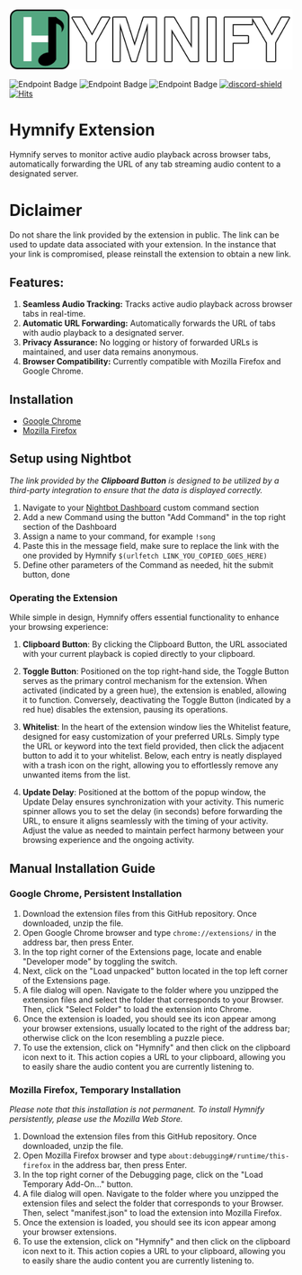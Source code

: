 [discord-invite]: https://discord.gg/n5eejXjCQz

[discord-shield]: https://discordapp.com/api/guilds/1130517263280246907/widget.png?style=shield

![Header](https://raw.githubusercontent.com/hawolt/hymnify/main/logo-github.png)

![Endpoint Badge](https://img.shields.io/endpoint?url=https%3A%2F%2Faudio-extension.hawolt.com%2Fuser&labelColor=green) ![Endpoint Badge](https://img.shields.io/endpoint?url=https%3A%2F%2Faudio-extension.hawolt.com%2Fcounter&labelColor=orange) ![Endpoint Badge](https://img.shields.io/endpoint?url=https%3A%2F%2Faudio-extension.hawolt.com%2Fserves&labelColor=yellow) [ ![discord-shield][] ][discord-invite] [![Hits](https://hits.seeyoufarm.com/api/count/incr/badge.svg?url=https%3A%2F%2Fgithub.com%2Fhawolt%2Fhymnify&count_bg=%2379C83D&title_bg=%23555555&icon=&icon_color=%23E7E7E7&title=hits&edge_flat=false)](https://hits.seeyoufarm.com)

# **Hymnify Extension**
Hymnify serves to monitor active audio playback across browser tabs, automatically forwarding the URL of any tab streaming audio content to a designated server.

# Diclaimer
Do not share the link provided by the extension in public. The link can be used to update data associated with your extension. In the instance that your link is compromised, please reinstall the extension to obtain a new link.

## Features:
 1. **Seamless Audio Tracking:**
 Tracks active audio playback across browser tabs in real-time.
 2. **Automatic URL Forwarding:**
 Automatically forwards the URL of tabs with audio playback to a designated server.
 3. **Privacy Assurance:** 
 No logging or history of forwarded URLs is maintained, and user data remains anonymous.
 4. **Browser Compatibility:**
 Currently compatible with Mozilla Firefox and Google Chrome.

## Installation

- [Google Chrome](https://chromewebstore.google.com/detail/hymnify/jgalnhgccekkgfglcimenmghbbneelck)
- [Mozilla Firefox](https://addons.mozilla.org/firefox/addon/hymnify)

## Setup using Nightbot

*The link provided by the **Clipboard Button** is designed to be utilized by a third-party integration to ensure that the data is displayed correctly.*

1. Navigate to your [Nightbot Dashboard](https://nightbot.tv/commands/custom) custom command section
2. Add a new Command using the button "Add Command" in the top right section of the Dashboard
3. Assign a name to your command, for example `!song`
4. Paste this in the message field, make sure to replace the link with the one provided by Hymnify `$(urlfetch LINK_YOU_COPIED_GOES_HERE)`
5. Define other parameters of the Command as needed, hit the submit button, done

### Operating the Extension

While simple in design, Hymnify offers essential functionality to enhance your browsing experience:

1.  **Clipboard Button**:
By clicking the Clipboard Button, the URL associated with your current playback is copied directly to your clipboard.
    
2.  **Toggle Button**:
Positioned on the top right-hand side, the Toggle Button serves as the primary control mechanism for the extension. When activated (indicated by a green hue), the extension is enabled, allowing it to function. Conversely, deactivating the Toggle Button (indicated by a red hue) disables the extension, pausing its operations.

3. **Whitelist**:
In the heart of the extension window lies the Whitelist feature, designed for easy customization of your preferred URLs. Simply type the URL or keyword into the text field provided, then click the adjacent button to add it to your whitelist. Below, each entry is neatly displayed with a trash icon on the right, allowing you to effortlessly remove any unwanted items from the list.

4. **Update Delay**:
Positioned at the bottom of the popup window, the Update Delay ensures synchronization with your activity. This numeric spinner allows you to set the delay (in seconds) before forwarding the URL, to ensure it aligns seamlessly with the timing of your activity. Adjust the value as needed to maintain perfect harmony between your browsing experience and the ongoing activity.

## Manual Installation Guide

### Google Chrome, Persistent Installation

1. Download the extension files from this GitHub repository. Once downloaded, unzip the file.
2. Open Google Chrome browser and type `chrome://extensions/` in the address bar, then press Enter.
3. In the top right corner of the Extensions page, locate and enable "Developer mode" by toggling the switch.
4. Next, click on the "Load unpacked" button located in the top left corner of the Extensions page.
5. A file dialog will open. Navigate to the folder where you unzipped the extension files and select the folder that corresponds to your Browser. Then, click "Select Folder" to load the extension into Chrome.
6. Once the extension is loaded, you should see its icon appear among your browser extensions, usually located to the right of the address bar; otherwise click on the Icon resembling a puzzle piece.
7. To use the extension, click on "Hymnify" and then click on the clipboard icon next to it. This action copies a URL to your clipboard, allowing you to easily share the audio content you are currently listening to.

### Mozilla Firefox, Temporary Installation

*Please note that this installation is not permanent. To install Hymnify persistently, please use the Mozilla Web Store.*

1. Download the extension files from this GitHub repository. Once downloaded, unzip the file.
2. Open Mozilla Firefox browser and type `about:debugging#/runtime/this-firefox` in the address bar, then press Enter.
3. In the top right corner of the Debugging page, click on the "Load Temporary Add-On..." button.
5. A file dialog will open. Navigate to the folder where you unzipped the extension files and select the folder that corresponds to your Browser. Then, select "manifest.json" to load the extension into Mozilla Firefox.
6. Once the extension is loaded, you should see its icon appear among your browser extensions.
7. To use the extension, click on "Hymnify" and then click on the clipboard icon next to it. This action copies a URL to your clipboard, allowing you to easily share the audio content you are currently listening to.

